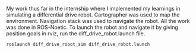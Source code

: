 My work thus far in the internship where I implemented my learnings in simulating a differential drive robot. Cartographer was used to map the environment. Navigation stack was used to navigate the robot. All the work was done in ROS-Noetic.
To launch the robot and navigate it by giving position goals in rviz, run the diff_drive_robot.launch file.
```
roslaunch diff_drive_robot_sim diff_drive_robot.launch
```
